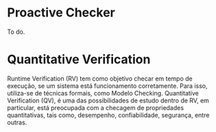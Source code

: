 # Proactive Checker

To do. 

# Quantitative Verification

Runtime Verification (RV) tem como objetivo checar em tempo de execução, se um sistema está funcionamento corretamente. Para isso, utiliza-se de técnicas formais, como Modelo Checking. Quantitative Verification (QV), é uma das possibilidades de estudo dentro de RV, em particular, está preocupada com a checagem de propriedades quantitativas, tais como, desempenho, confiabilidade, segurança, entre outras.
